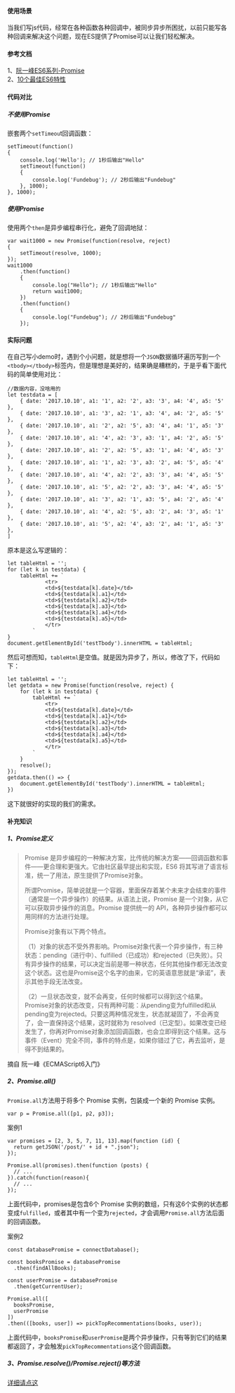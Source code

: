 #### 使用场景
当我们写js代码，经常在各种函数各种回调中，被同步异步所困扰，以前只能写各种回调来解决这个问题，现在ES提供了Promise可以让我们轻松解决。  
#### 参考文档
1、[阮一峰ES6系列-Promise](http://es6.ruanyifeng.com/#docs/promise)  
2、[10个最佳ES6特性](https://blog.fundebug.com/2017/08/21/10-best-es6-feature/)

#### 代码对比
##### 不使用Promise
嵌套两个`setTimeou`t回调函数：  

```
setTimeout(function()
{
    console.log('Hello'); // 1秒后输出"Hello"
    setTimeout(function()
    {
        console.log('Fundebug'); // 2秒后输出"Fundebug"
    }, 1000);
}, 1000);
```

##### 使用Promise
使用两个`then`是异步编程串行化，避免了回调地狱：  
```
var wait1000 = new Promise(function(resolve, reject)
{
    setTimeout(resolve, 1000);
});
wait1000
    .then(function()
    {
        console.log("Hello"); // 1秒后输出"Hello"
        return wait1000;
    })
    .then(function()
    {
        console.log("Fundebug"); // 2秒后输出"Fundebug"
    });
```
#### 实际问题
在自己写小demo时，遇到个小问题，就是想将一个`JSON`数据循环遍历写到一个`<tbody></tbody>`标签内，但是理想是美好的，结果确是糟糕的，于是乎看下面代码的简单使用对比：  
```
//数据内容，没啥用的
let testdata = [
    { date: '2017.10.10', a1: '1', a2: '2', a3: '3', a4: '4', a5: '5' },
    { date: '2017.10.10', a1: '3', a2: '1', a3: '4', a4: '2', a5: '5' },
    { date: '2017.10.10', a1: '2', a2: '5', a3: '4', a4: '1', a5: '3' },
    { date: '2017.10.10', a1: '4', a2: '3', a3: '1', a4: '2', a5: '5' },
    { date: '2017.10.10', a1: '2', a2: '5', a3: '1', a4: '4', a5: '3' },
    { date: '2017.10.10', a1: '1', a2: '3', a3: '2', a4: '5', a5: '4' },
    { date: '2017.10.10', a1: '4', a2: '2', a3: '3', a4: '4', a5: '5' },
    { date: '2017.10.10', a1: '5', a2: '2', a3: '3', a4: '4', a5: '5' },
    { date: '2017.10.10', a1: '3', a2: '1', a3: '5', a4: '2', a5: '4' },
    { date: '2017.10.10', a1: '4', a2: '5', a3: '2', a4: '3', a5: '1' },
    { date: '2017.10.10', a1: '5', a2: '4', a3: '2', a4: '1', a5: '3' },
]
```
原本是这么写逻辑的：  
```
let tableHtml = '';
for (let k in testdata) {
    tableHtml += `
            <tr>
            <td>${testdata[k].date}</td>
            <td>${testdata[k].a1}</td>
            <td>${testdata[k].a2}</td>
            <td>${testdata[k].a3}</td>
            <td>${testdata[k].a4}</td>
            <td>${testdata[k].a5}</td>
            </tr>
        `
}
document.getElementById('testTbody').innerHTML = tableHtml;
```
然后可想而知，`tableHtml`是空值。就是因为异步了，所以，修改了下，代码如下：   
```
let tableHtml = '';
let getdata = new Promise(function(resolve, reject) {
    for (let k in testdata) {
        tableHtml += `
            <tr>
            <td>${testdata[k].date}</td>
            <td>${testdata[k].a1}</td>
            <td>${testdata[k].a2}</td>
            <td>${testdata[k].a3}</td>
            <td>${testdata[k].a4}</td>
            <td>${testdata[k].a5}</td>
            </tr>
        `
    }
    resolve();
});
getdata.then(() => {
    document.getElementById('testTbody').innerHTML = tableHtml;
})
```
这下就很好的实现的我们的需求。
#### 补充知识
##### 1、Promise定义
> Promise 是异步编程的一种解决方案，比传统的解决方案——回调函数和事件——更合理和更强大。它由社区最早提出和实现，ES6 将其写进了语言标准，统一了用法，原生提供了Promise对象。
> 
> 所谓Promise，简单说就是一个容器，里面保存着某个未来才会结束的事件（通常是一个异步操作）的结果。从语法上说，Promise 是一个对象，从它可以获取异步操作的消息。Promise 提供统一的 API，各种异步操作都可以用同样的方法进行处理。
> 
> Promise对象有以下两个特点。   
> 
> （1）对象的状态不受外界影响。Promise对象代表一个异步操作，有三种状态：pending（进行中）、fulfilled（已成功）和rejected（已失败）。只有异步操作的结果，可以决定当前是哪一种状态，任何其他操作都无法改变这个状态。这也是Promise这个名字的由来，它的英语意思就是“承诺”，表示其他手段无法改变。   
> 
> （2）一旦状态改变，就不会再变，任何时候都可以得到这个结果。Promise对象的状态改变，只有两种可能：从pending变为fulfilled和从pending变为rejected。只要这两种情况发生，状态就凝固了，不会再变了，会一直保持这个结果，这时就称为 resolved（已定型）。如果改变已经发生了，你再对Promise对象添加回调函数，也会立即得到这个结果。这与事件（Event）完全不同，事件的特点是，如果你错过了它，再去监听，是得不到结果的。

摘自 阮一峰《ECMAScript6入门》
##### 2、Promise.all()
`Promise.all`方法用于将多个 Promise 实例，包装成一个新的 Promise 实例。
```
var p = Promise.all([p1, p2, p3]);

```
案例1
```
var promises = [2, 3, 5, 7, 11, 13].map(function (id) {
  return getJSON('/post/' + id + ".json");
});

Promise.all(promises).then(function (posts) {
  // ...
}).catch(function(reason){
  // ...
});
```
上面代码中，promises是包含6个 Promise 实例的数组，只有这6个实例的状态都变成`fulfilled`，或者其中有一个变为`rejected`，才会调用`Promise.all`方法后面的回调函数。   

案例2
```
const databasePromise = connectDatabase();

const booksPromise = databasePromise
  .then(findAllBooks);

const userPromise = databasePromise
  .then(getCurrentUser);

Promise.all([
  booksPromise,
  userPromise
])
.then(([books, user]) => pickTopRecommentations(books, user));
```
上面代码中，`booksPromise`和`userPromise`是两个异步操作，只有等到它们的结果都返回了，才会触发`pickTopRecommentations`这个回调函数。

##### 3、Promise.resolve()/Promise.reject()等方法
[详细请点这](http://es6.ruanyifeng.com/#docs/promise#Promise-all)


